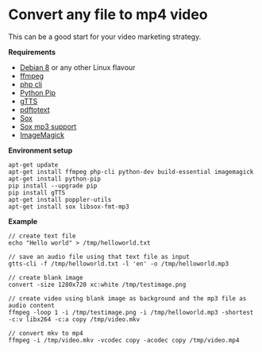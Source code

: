 # Convert any file to mp4 video

This can be a good start for your video marketing strategy.

**Requirements**

- [Debian 8](https://www.debian.org) or any other Linux flavour
- [ffmpeg](https://www.ffmpeg.org/)
- [php cli](http://php.net/manual/en/features.commandline.php)
- [Python Pip](https://pypi.python.org/pypi/pip)
- [gTTS](https://github.com/pndurette/gTTS)
- [pdftotext](https://linux.die.net/man/1/pdftotext)
- [Sox](http://sox.sourceforge.net/)
- [Sox mp3 support](https://superuser.com/questions/421153/how-to-add-a-mp3-handler-to-sox/421168)
- [ImageMagick](https://www.imagemagick.org/script/index.php)

**Environment setup**

```
apt-get update
apt-get install ffmpeg php-cli python-dev build-essential imagemagick
apt-get install python-pip
pip install --upgrade pip
pip install gTTS
apt-get install poppler-utils
apt-get install sox libsox-fmt-mp3
```

**Example**

```
// create text file
echo "Hello world" > /tmp/helloworld.txt

// save an audio file using that text file as input
gtts-cli -f /tmp/helloworld.txt -l 'en' -o /tmp/helloworld.mp3

// create blank image
convert -size 1280x720 xc:white /tmp/testimage.png

// create video using blank image as background and the mp3 file as audio content
ffmpeg -loop 1 -i /tmp/testimage.png -i /tmp/helloworld.mp3 -shortest -c:v libx264 -c:a copy /tmp/video.mkv

// convert mkv to mp4
ffmpeg -i /tmp/video.mkv -vcodec copy -acodec copy /tmp/video.mp4
```
